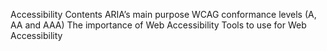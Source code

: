 Accessibility
Contents
ARIA’s main purpose
WCAG conformance levels (A, AA and AAA)
The importance of Web Accessibility
Tools to use for Web Accessibility

